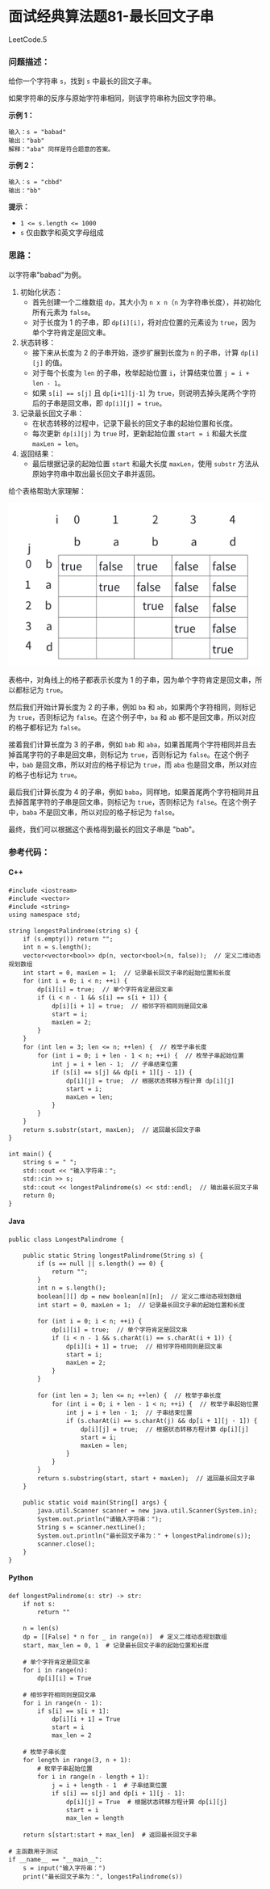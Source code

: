 # 面试经典算法题81-最长回文子串

LeetCode.5

### 问题描述：

给你一个字符串 `s`，找到 `s` 中最长的回文子串。

如果字符串的反序与原始字符串相同，则该字符串称为回文字符串。

**示例 1：**

```
输入：s = "babad"
输出："bab"
解释："aba" 同样是符合题意的答案。
```

**示例 2：**

```
输入：s = "cbbd"
输出："bb"
```

 **提示：**

- `1 <= s.length <= 1000`
- `s` 仅由数字和英文字母组成

### 思路：

以字符串"babad"为例。

1. 初始化状态：
   - 首先创建一个二维数组 `dp`，其大小为 `n x n`（`n` 为字符串长度），并初始化所有元素为 `false`。
   - 对于长度为 1 的子串，即 `dp[i][i]`，将对应位置的元素设为 `true`，因为单个字符肯定是回文串。
2. 状态转移：
   - 接下来从长度为 2 的子串开始，逐步扩展到长度为 `n` 的子串，计算 `dp[i][j]` 的值。
   - 对于每个长度为 `len` 的子串，枚举起始位置 `i`，计算结束位置 `j = i + len - 1`。
   - 如果 `s[i] == s[j]` 且 `dp[i+1][j-1]` 为 `true`，则说明去掉头尾两个字符后的子串是回文串，即 `dp[i][j] = true`。
3. 记录最长回文子串：
   - 在状态转移的过程中，记录下最长的回文子串的起始位置和长度。
   - 每次更新 `dp[i][j]` 为 `true` 时，更新起始位置 `start = i` 和最大长度 `maxLen = len`。
4. 返回结果：
   - 最后根据记录的起始位置 `start` 和最大长度 `maxLen`，使用 `substr` 方法从原始字符串中取出最长回文子串并返回。

给个表格帮助大家理解：

![image-20240117203936507](https://raw.githubusercontent.com/aqjsp/Pictures/main/202401172039847.png)

表格中，对角线上的格子都表示长度为 1 的子串，因为单个字符肯定是回文串，所以都标记为 `true`。

然后我们开始计算长度为 2 的子串，例如 `ba` 和 `ab`，如果两个字符相同，则标记为 `true`，否则标记为 `false`。在这个例子中，`ba` 和 `ab` 都不是回文串，所以对应的格子都标记为 `false`。

接着我们计算长度为 3 的子串，例如 `bab` 和 `aba`，如果首尾两个字符相同并且去掉首尾字符的子串是回文串，则标记为 `true`，否则标记为 `false`。在这个例子中，`bab` 是回文串，所以对应的格子标记为 `true`，而 `aba` 也是回文串，所以对应的格子也标记为 `true`。

最后我们计算长度为 4 的子串，例如 `baba`，同样地，如果首尾两个字符相同并且去掉首尾字符的子串是回文串，则标记为 `true`，否则标记为 `false`。在这个例子中，`baba` 不是回文串，所以对应的格子标记为 `false`。

最终，我们可以根据这个表格得到最长的回文子串是 "bab"。

### 参考代码：

#### C++

```
#include <iostream>
#include <vector>
#include <string>
using namespace std;

string longestPalindrome(string s) {
    if (s.empty()) return "";
    int n = s.length();
    vector<vector<bool>> dp(n, vector<bool>(n, false));  // 定义二维动态规划数组
    int start = 0, maxLen = 1;  // 记录最长回文子串的起始位置和长度
    for (int i = 0; i < n; ++i) {
        dp[i][i] = true;  // 单个字符肯定是回文串
        if (i < n - 1 && s[i] == s[i + 1]) {
            dp[i][i + 1] = true;  // 相邻字符相同则是回文串
            start = i;
            maxLen = 2;
        }
    }
    for (int len = 3; len <= n; ++len) {  // 枚举子串长度
        for (int i = 0; i + len - 1 < n; ++i) {  // 枚举子串起始位置
            int j = i + len - 1;  // 子串结束位置
            if (s[i] == s[j] && dp[i + 1][j - 1]) {
                dp[i][j] = true;  // 根据状态转移方程计算 dp[i][j]
                start = i;
                maxLen = len;
            }
        }
    }
    return s.substr(start, maxLen);  // 返回最长回文子串
}

int main() {
    string s = " ";
    std::cout << "输入字符串：";
    std::cin >> s;
    std::cout << longestPalindrome(s) << std::endl;  // 输出最长回文子串
    return 0;
}
```

#### Java

```
public class LongestPalindrome {
    
    public static String longestPalindrome(String s) {
        if (s == null || s.length() == 0) {
            return "";
        }
        int n = s.length();
        boolean[][] dp = new boolean[n][n];  // 定义二维动态规划数组
        int start = 0, maxLen = 1;  // 记录最长回文子串的起始位置和长度
        
        for (int i = 0; i < n; ++i) {
            dp[i][i] = true;  // 单个字符肯定是回文串
            if (i < n - 1 && s.charAt(i) == s.charAt(i + 1)) {
                dp[i][i + 1] = true;  // 相邻字符相同则是回文串
                start = i;
                maxLen = 2;
            }
        }
        
        for (int len = 3; len <= n; ++len) {  // 枚举子串长度
            for (int i = 0; i + len - 1 < n; ++i) {  // 枚举子串起始位置
                int j = i + len - 1;  // 子串结束位置
                if (s.charAt(i) == s.charAt(j) && dp[i + 1][j - 1]) {
                    dp[i][j] = true;  // 根据状态转移方程计算 dp[i][j]
                    start = i;
                    maxLen = len;
                }
            }
        }
        return s.substring(start, start + maxLen);  // 返回最长回文子串
    }

    public static void main(String[] args) {
        java.util.Scanner scanner = new java.util.Scanner(System.in);
        System.out.println("请输入字符串：");
        String s = scanner.nextLine();
        System.out.println("最长回文子串为：" + longestPalindrome(s));
        scanner.close();
    }
}
```

#### Python

```
def longestPalindrome(s: str) -> str:
    if not s:
        return ""
    
    n = len(s)
    dp = [[False] * n for _ in range(n)]  # 定义二维动态规划数组
    start, max_len = 0, 1  # 记录最长回文子串的起始位置和长度

    # 单个字符肯定是回文串
    for i in range(n):
        dp[i][i] = True

    # 相邻字符相同则是回文串
    for i in range(n - 1):
        if s[i] == s[i + 1]:
            dp[i][i + 1] = True
            start = i
            max_len = 2

    # 枚举子串长度
    for length in range(3, n + 1):
        # 枚举子串起始位置
        for i in range(n - length + 1):
            j = i + length - 1  # 子串结束位置
            if s[i] == s[j] and dp[i + 1][j - 1]:
                dp[i][j] = True  # 根据状态转移方程计算 dp[i][j]
                start = i
                max_len = length

    return s[start:start + max_len]  # 返回最长回文子串

# 主函数用于测试
if __name__ == "__main__":
    s = input("输入字符串：")
    print("最长回文子串为：", longestPalindrome(s))
```

